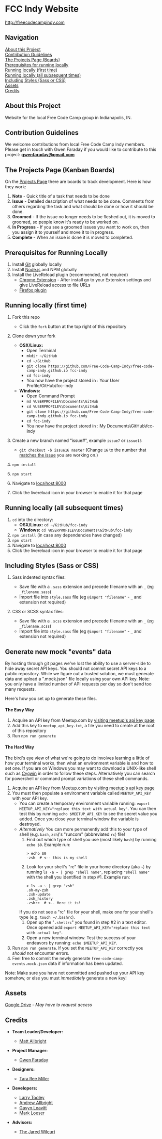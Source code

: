 # FCC Indy Website

http://freecodecampindy.com

## Navigation

[About this Project](#about-this-project)  
[Contribution Guidelines](#contribution-guidelines)  
[The Projects Page (Boards)](#the-projects-page-boards)  
[Prerequisites for running locally](#prerequisites-for-running-locally)  
[Running locally (first time)](#running-locally-first-time)  
[Running locally (all subsequent times)](#running-locally-all-subsequent-times)  
[Including Styles (Sass or CSS)](#including-styles-sass-or-css)  
[Assets](#assets)  
[Credits](#credits)


## About this Project

Website for the local Free Code Camp group in Indianapolis, IN.


## Contribution Guidelines

We welcome contributions from local Free Code Camp Indy members.
Please get in touch with Gwen Faraday if you would like to contribute to this project: **gwenfaraday@gmail.com**


## The Projects Page (Kanban Boards)

On the [Projects Page](https://github.com/Free-Code-Camp-Indy/free-code-camp-indy.github.io/projects) there are boards to track development. Here is how they work:

1. **Note** - Quick title of a task that needs to be done
1. **Issue** - Detailed description of what needs to be done. Comments from others regarding the task and what should be done or how it should be done.
1. **Groomed** - If the issue no longer needs to be fleshed out, it is moved to groomed, so people know it's ready to be worked on.
1. **In Progress** - If you see a groomed issues you want to work on, then you assign it to yourself and move it to in progress.
1. **Complete** - When an issue is done it is moved to completed.


## Prerequisites for Running Locally

1. Install [Git](http://git-scm.com) globally locally
1. Install [Node.js](http://nodejs.org) and NPM globally
1. Install the LiveReload plugin (recommended, not required)
   * [Chrome Extension](https://chrome.google.com/webstore/detail/livereload/jnihajbhpnppcggbcgedagnkighmdlei?hl=en) - After install go to your Extension settings and give LiveReload access to file URLs
   * [Firefox plugin](https://addons.mozilla.org/en-US/firefox/addon/livereload/)


## Running locally (first time)

1. Fork this repo

   * Click the `fork` button at the top right of this repository

1. Clone down your fork

   * **OSX/Linux:**
     * Open Terminal
     * `mkdir ~/GitHub`
     * `cd ~/GitHub`
     * `git clone https://github.com/Free-Code-Camp-Indy/free-code-camp-indy.github.io fcc-indy`
     * `cd fcc-indy`
     * You now have the project stored in : Your User Profile/GitHub/fcc-indy
   * **Windows:**
     * Open Command Prompt
     * `md %USERPROFILE%\Documents\GitHub`
     * `cd %USERPROFILE%\Documents\GitHub`
     * `git clone https://github.com/Free-Code-Camp-Indy/free-code-camp-indy.github.io fcc-indy`
     * `cd fcc-indy`
     * You now have the project stored in : My Documents\GitHub\fcc-indy

1. Create a new branch named "issue#", example `issue7` or `issue15`
   * `git checkout -b issue16 master` (Change `16` to the number that [matches the issue](https://github.com/Free-Code-Camp-Indy/free-code-camp-indy.github.io/issues) you are working on.)
1. `npm install`
1. `npm start`
1. Navigate to [localhost:8000](http://localhost:8000)
1. Click the livereload icon in your browser to enable it for that page


## Running locally (all subsequent times)

1. `cd` into the directory:
   * **OSX/Linux:** `cd ~/GitHub/fcc-indy`
   * **Windows:** `cd %USERPROFILE%\Documents\GitHub\fcc-indy`
1. `npm install` (in case any dependencies have changed)
1. `npm start`
1. Navigate to [localhost:8000](http://localhost:8000)
1. Click the livereload icon in your browser to enable it for that page

## Including Styles (Sass or CSS)

1. Sass indented syntax files:

   * Save file with a `.sass` extension and precede filename with an `_` (eg `_filename.sass`)
   * Import file into `style.sass` file (eg `@import "filename"` - `_` and extension not required)

1. CSS or SCSS syntax files:

   * Save file with a `.scss` extension and precede filename with an `_` (eg `_filename.scss`)
   * Import file into `style.sass` file (eg `@import "filename"` - `_` and extension not required)

## Generate new mock "events" data
By hosting through git pages we've lost the ability to use a server-side to hide away secret API keys.  You should not commit secret API keys to a public repository. While we figure out a trusted solution, we must generate data and upload a ".mock.json" file locally using your own API key.  Note: you only have a limited number of API requests per day so don't send too many requests.

Here's how you set up to generate these files.

#### The Easy Way
1. Acquire an API key from Meetup.com by [visiting meetup's api key page](https://secure.meetup.com/meetup_api/key/)
1. Add this key to `meetup_api_key.txt`, a file you need to create at the root of this repository
1. Run `npm run generate`

#### The Hard Way
The bird's eye view of what we're going to do involves learning a little of how your terminal works, then what an environment variable is and how to set one.  If you are on Windows you may want to download a UNIX-like shell such as [Cygwin](https://www.cygwin.com/) in order to follow these steps.  Alternatively you can search for powershell or command prompt variations of these shell commands.

1. Acquire an API key from Meetup.com by [visiting meetup's api key page](https://secure.meetup.com/meetup_api/key/)
1. You must then populate a environment variable called `MEETUP_API_KEY` with your API key.
   * You can create a temporary environment variable running: `export MEETUP_API_KEY="replace this text with actual key"`.  You can then test this by running `echo $MEETUP_API_KEY` to see the secret value you added.  Once you close your terminal window the variable is destroyed.
   * *Alternatively* You can more permanently add this to your type of shell (e.g. `bash`, `zsh`)'s "runcom" (abbreviated `rc`) file!
     1. Find out which type of shell you use (most likely `bash`) by running `echo $0`.  Example run:
        ```
        > echo $0
        -zsh  # <-- this is my shell
        ```
     1. Look for your shell's "rc" file in your home directory (aka `~`) by running `ls -a ~ | grep "shell name"`, replacing `"shell name"` with the shell you identified in step #1.  Example run:
        ```
        > ls -a ~ | grep "zsh"
        .oh-my-zsh
        .zsh-update
        .zsh_history
        .zshrc  # <-- Here it is!
        ```
     If you do not see a "rc" file for your shell, make one for your shell's type (e.g. `touch ~/.bashrc`).
     1. Open up the "`.shellrc`" you found in step #2 in a text editor.  Once opened add `export MEETUP_API_KEY="replace this text with actual key"`.
     1. Open a new terminal window.  Test the success of your endeavors by running: `echo $MEETUP_API_KEY`.
1. Run `npm run generate`.  If you set the `MEETUP_API_KEY` correctly you _should_ not encounter errors.
1. Feel free to commit the newly generate `free-code-camp-events.mock.json` data if information has been updated.

Note: Make sure you have not committed and pushed up your API key somehow, or else you must *immediately* generate a new key!

## Assets

[Google Drive](https://drive.google.com/drive/u/2/folders/0Bx3Axcu05dYsQW1raUFCSGM1Vzg) - *May have to request access*


## Credits

* **Team Leader/Developer:**

  * [Matt Allbright](https://github.com/orgs/Free-Code-Camp-Indy/people/mattattaq)

* **Project Manager:**

  * [Gwen Faraday](https://github.com/gwenf)

* **Designers:**

  * [Tara Ree Miller](https://github.com/tararee)

* **Developers:**

  * [Larry Tooley](https://github.com/larrytooley)
  * [Andrew Allbright](https://github.com/aallbrig)
  * [Gavyn Leavitt](https://github.com/Firearrow5235)
  * [Mark Loeser](https://github.com/MarkLoeser)

* **Advisors:**

  * [The Jared Wilcurt](https://github.com/TheJaredWilcurt)

